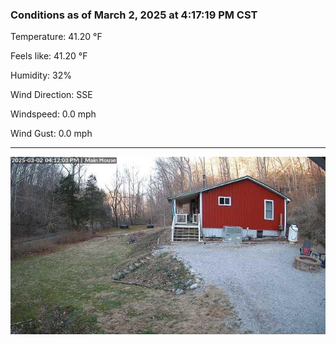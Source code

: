 ### Conditions as of March 2, 2025 at 4:17:19 PM CST 

Temperature: 41.20 &deg;F

Feels like: 41.20 &deg;F

Humidity: 32%

Wind Direction: SSE

Windspeed: 0.0 mph

Wind Gust: 0.0 mph

---

<img src="./images/latest.jpeg"/>

